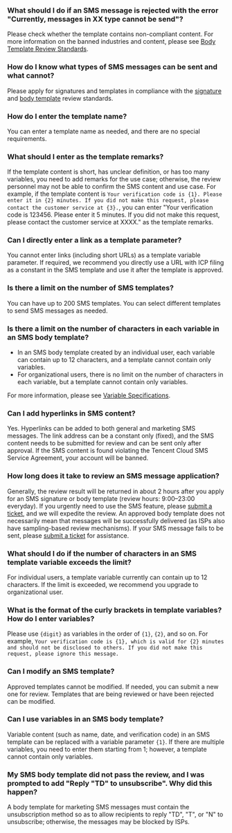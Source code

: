 ### What should I do if an SMS message is rejected with the error "Currently, messages in XX type cannot be send"?
Please check whether the template contains non-compliant content. For more information on the banned industries and content, please see [Body Template Review Standards](https://intl.cloud.tencent.com/document/product/382/40659).

### How do I know what types of SMS messages can be sent and what cannot?

Please apply for signatures and templates in compliance with the [signature](https://intl.cloud.tencent.com/document/product/382/40658) and [body template](https://intl.cloud.tencent.com/document/product/382/40659) review standards.

### How do I enter the template name?
You can enter a template name as needed, and there are no special requirements.

### What should I enter as the template remarks?
If the template content is short, has unclear definition, or has too many variables, you need to add remarks for the use case; otherwise, the review personnel may not be able to confirm the SMS content and use case.
For example, if the template content is `Your verification code is {1}. Please enter it in {2} minutes. If you did not make this request, please contact the customer service at {3}.`, you can enter "Your verification code is 123456. Please enter it 5 minutes. If you did not make this request, please contact the customer service at XXXX." as the template remarks.

### Can I directly enter a link as a template parameter?
You cannot enter links (including short URLs) as a template variable parameter. If required, we recommend you directly use a URL with ICP filing as a constant in the SMS template and use it after the template is approved.

### Is there a limit on the number of SMS templates?[](id:Q6)
You can have up to 200 SMS templates. You can select different templates to send SMS messages as needed.

### Is there a limit on the number of characters in each variable in an SMS body template?
- In an SMS body template created by an individual user, each variable can contain up to 12 characters, and a template cannot contain only variables.
- For organizational users, there is no limit on the number of characters in each variable, but a template cannot contain only variables.

For more information, please see [Variable Specifications](https://intl.cloud.tencent.com/document/product/382/40659#variable).

### Can I add hyperlinks in SMS content?
Yes. Hyperlinks can be added to both general and marketing SMS messages. The link address can be a constant only (fixed), and the SMS content needs to be submitted for review and can be sent only after approval. If the SMS content is found violating the Tencent Cloud SMS Service Agreement, your account will be banned.


### How long does it take to review an SMS message application?
Generally, the review result will be returned in about 2 hours after you apply for an SMS signature or body template (review hours: 9:00–23:00 everyday).
If you urgently need to use the SMS feature, please [submit a ticket](https://console.cloud.tencent.com/workorder/category), and we will expedite the review.
An approved body template does not necessarily mean that messages will be successfully delivered (as ISPs also have sampling-based review mechanisms). If your SMS message fails to be sent, please [submit a ticket](https://console.cloud.tencent.com/workorder/category) for assistance.

### What should I do if the number of characters in an SMS template variable exceeds the limit?
For individual users, a template variable currently can contain up to 12 characters. If the limit is exceeded, we recommend you upgrade to organizational user.

### What is the format of the curly brackets in template variables? How do I enter variables?
Please use `{digit}` as variables in the order of `{1}`, `{2}`, and so on.
For example, `Your verification code is {1}, which is valid for {2} minutes and should not be disclosed to others. If you did not make this request, please ignore this message.`

### Can I modify an SMS template?
Approved templates cannot be modified. If needed, you can submit a new one for review. Templates that are being reviewed or have been rejected can be modified.


### Can I use variables in an SMS body template?
Variable content (such as name, date, and verification code) in an SMS template can be replaced with a variable parameter `{1}`. If there are multiple variables, you need to enter them starting from 1; however, a template cannot contain only variables.

### My SMS body template did not pass the review, and I was prompted to add "Reply "TD" to unsubscribe". Why did this happen?
A body template for marketing SMS messages must contain the unsubscription method so as to allow recipients to reply "TD", "T", or "N" to unsubscribe; otherwise, the messages may be blocked by ISPs.


